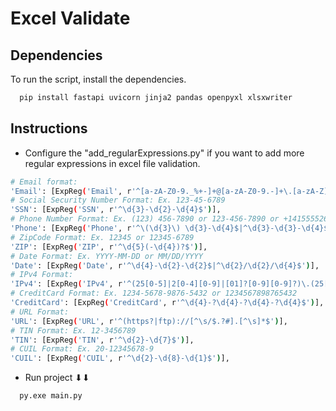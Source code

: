 # Excel Validate

## Dependencies

To run the script, install the dependencies.

```bash
  pip install fastapi uvicorn jinja2 pandas openpyxl xlsxwriter
```

## Instructions

- Configure the "add_regularExpressions.py" if you want to add more regular expressions in excel file validation.
```bash
# Email format:
'Email': [ExpReg('Email', r'^[a-zA-Z0-9._%+-]+@[a-zA-Z0-9.-]+\.[a-zA-Z]{2,}$')],
# Social Security Number Format: Ex. 123-45-6789
'SSN': [ExpReg('SSN', r'^\d{3}-\d{2}-\d{4}$')],
# Phone Number Format: Ex. (123) 456-7890 or 123-456-7890 or +14155552671
'Phone': [ExpReg('Phone', r'^\(\d{3}\) \d{3}-\d{4}$|^\d{3}-\d{3}-\d{4}$|^\+?[1-9]\d{1,14}$')],
# ZipCode Format: Ex. 12345 or 12345-6789
'ZIP': [ExpReg('ZIP', r'^\d{5}(-\d{4})?$')],
# Date Format: Ex. YYYY-MM-DD or MM/DD/YYYY
'Date': [ExpReg('Date', r'^\d{4}-\d{2}-\d{2}$|^\d{2}/\d{2}/\d{4}$')],
# IPv4 Format:
'IPv4': [ExpReg('IPv4', r'^(25[0-5]|2[0-4][0-9]|[01]?[0-9][0-9]?)\.(25[0-5]|2[0-4][0-9]|[01]?[0-9][0-9]?)\.(25[0-5]|2[0-4][0-9]|[01]?[0-9][0-9]?)\.(25[0-5]|2[0-4][0-9]|[01]?[0-9][0-9]?)$')],
# CreditCard Format: Ex. 1234-5678-9876-5432 or 1234567898765432
'CreditCard': [ExpReg('CreditCard', r'^\d{4}-?\d{4}-?\d{4}-?\d{4}$')], 
# URL Format:
'URL': [ExpReg('URL', r'^(https?|ftp)://[^\s/$.?#].[^\s]*$')],
# TIN Format: Ex. 12-3456789
'TIN': [ExpReg('TIN', r'^\d{2}-\d{7}$')], 
# CUIL Format: Ex. 20-12345678-9
'CUIL': [ExpReg('CUIL', r'^\d{2}-\d{8}-\d{1}$')],
```

- Run project ⬇⬇
```bash
  py.exe main.py
```
